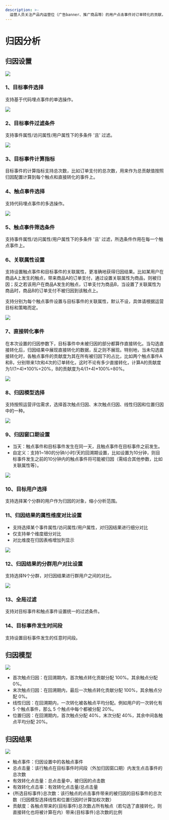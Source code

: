```yaml
---
description: >-
  运营人员关注产品内运营位（广告banner、推广商品等）的用户点击事件对订单转化的贡献，以便及时调整运营策略达到活动期间最佳的营收，这类场景下，推荐使用归因分析工具。在归因分析中，运营位的点击事件被称为触点事件，提交订单或订单支付等事件被称为目标事件。
---
```


# 归因分析

## 归因设置

![](../../.gitbook/assets/image%20%28576%29.png)

### 1、目标事件选择

支持基于代码埋点事件的单选操作。

![](../../.gitbook/assets/image%20%28572%29.png)

### 2、目标事件过滤条件

支持事件属性/访问属性/用户属性下的多条件 '且' 过滤。

![](../../.gitbook/assets/image%20%28573%29.png)

### 3、目标事件计算指标

目标事件的计算指标支持总次数，比如订单支付的总次数，用来作为总贡献值按照归因配置计算到每个触点和直接转化的事件上。

### 4、触点事件选择

支持代码埋点事件的多选操作。

![](../../.gitbook/assets/image%20%28580%29.png)

### 5、触点事件筛选条件

支持事件属性/访问属性/用户属性下的多条件 '且' 过滤，所选条件作用在每一个触点事件上。

### 6、关联属性设置

支持设置触点事件和目标事件的关联属性，更准确地获得归因结果。比如某用户在商品A上发生的触点，带来商品A的订单支付，通过设置关联属性为商品，则被归因；反之若该用户在商品A发生的触点，订单支付为商品B，当设置了关联属性为商品时，商品B的订单支付不被归因到该触点上。

支持分别为每个触点事件设置与目标事件的关联属性，默认不设，具体请根据运营目标和策略而定。

![](../../.gitbook/assets/image%20%28574%29.png)

### 7、直接转化事件

在本次设置的归因参数下，目标事件中未被归因的部分都算作直接转化。当勾选直接转化后，归因结果中展现直接转化的数据，反之则不展现。特别地，当未勾选直接转化时，各触点事件的贡献度为其在所有被归因下的占比，比如两个触点事件A和B，分别带来1次和4次的订单转化，这时不论有多少直接转化，计算A的贡献度为1/\(1+4\)\*100%=20%，B的贡献度为4/\(1+4\)\*100%=80%。

![](../../.gitbook/assets/image%20%28581%29.png)

### 8、归因模型选择

支持按照运营评估需求，选择首次触点归因、末次触点归因、线性归因和位置归因中的一种。

![](../../.gitbook/assets/image%20%28582%29.png)

### 9、归因窗口期设置

* 当天：触点事件和目标事件发生在同一天，且触点事件在目标事件之前发生。
* 自定义：支持1~180的分钟/小时/天的回溯期设置，比如设置为10分钟，则目标事件发生之前的10分钟内的触点事件将可能被归因（需结合其他参数，比如关联属性等）。

![](../../.gitbook/assets/image%20%28577%29.png)

### 10、目标用户选择

支持选择某个分群的用户作为归因的对象，缩小分析范围。

### 11、归因结果的属性维度对比设置

* 支持选择某个事件属性/访问属性/用户属性，对归因结果进行细分对比
* 仅支持单个维度细分对比
* 对比维度在归因表格增加列显示

![](../../.gitbook/assets/image%20%28583%29.png)

### 12、归因结果的分群用户对比设置

支持选择N个分群，对归因结果进行群用户之间的对比。

![](../../.gitbook/assets/image%20%28584%29.png)

### 13、全局过滤

支持对目标事件和触点事件设置统一的过滤条件。

### 14、目标事件发生时间段

支持设置目标事件发生的任意时间段。

## 归因模型

![](../../.gitbook/assets/image%20%28575%29.png)

* 首次触点归因：在回溯期内，首次触点转化贡献分配 100%。其余触点分配 0%。
* 末次触点归因：在回溯期内，最后一次触点转化贡献分配 100%，其余触点分配 0%。
* 线性归因：在回溯期内，一次转化被各触点平均分配。例如用户的一次转化有 5 个触点事件，那么 5 个触点中每个都被分配 20%。
* 位置归因：在回溯期内，首次触点分配 40%，末次分配 40%，其余中间各触点平均分配 20%。

## 归因结果

![](../../.gitbook/assets/image%20%28571%29.png)

* 触点事件：归因设置中的各触点事件
* 总点击量：该行触点在目标事件时间段（外加归因窗口期）内发生点击事件的总次数
* 有效转化点击量：总点击量中，被归因的点击数
* 有效转化点击率：有效转化点击量/总点击量
* {所选目标事件}总次数：该行触点的点击事件带来的被归因的目标事件的总次数（归因模型选择线性和位置归因时计算加权次数）
* 贡献度：各触点带来的{目标事件}总次数占所有触点（若勾选了直接转化，则直接转化也将被计算在内）带来{目标事件}总次数的比例



